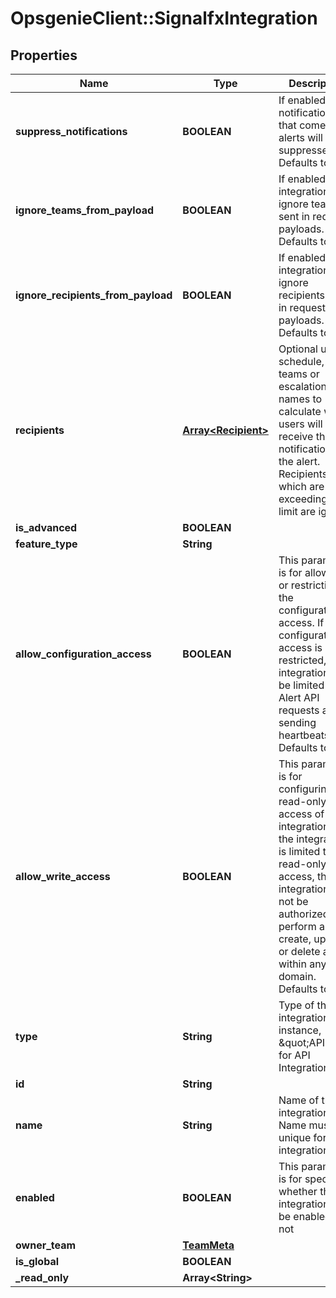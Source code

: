 # OpsgenieClient::SignalfxIntegration

## Properties
Name | Type | Description | Notes
------------ | ------------- | ------------- | -------------
**suppress_notifications** | **BOOLEAN** | If enabled, notifications that come from alerts will be suppressed. Defaults to false | [optional] 
**ignore_teams_from_payload** | **BOOLEAN** | If enabled, the integration will ignore teams sent in request payloads. Defaults to false | [optional] 
**ignore_recipients_from_payload** | **BOOLEAN** | If enabled, the integration will ignore recipients sent in request payloads. Defaults to false | [optional] 
**recipients** | [**Array&lt;Recipient&gt;**](Recipient.md) | Optional user, schedule, teams or escalation names to calculate which users will receive the notifications of the alert. Recipients which are exceeding the limit are ignored | [optional] 
**is_advanced** | **BOOLEAN** |  | [optional] 
**feature_type** | **String** |  | [optional] 
**allow_configuration_access** | **BOOLEAN** | This parameter is for allowing or restricting the configuration access. If configuration access is restricted, the integration will be limited to Alert API requests and sending heartbeats. Defaults to false | [optional] 
**allow_write_access** | **BOOLEAN** | This parameter is for configuring the read-only access of integration. If the integration is limited to read-only access, the integration will not be authorized to perform any create, update or delete action within any domain. Defaults to true | [optional] 
**type** | **String** | Type of the integration. (For instance, \&quot;API\&quot; for API Integration) | 
**id** | **String** |  | [optional] 
**name** | **String** | Name of the integration. Name must be unique for each integration | 
**enabled** | **BOOLEAN** | This parameter is for specifying whether the integration will be enabled or not | [optional] 
**owner_team** | [**TeamMeta**](TeamMeta.md) |  | [optional] 
**is_global** | **BOOLEAN** |  | [optional] 
**_read_only** | **Array&lt;String&gt;** |  | [optional] 


